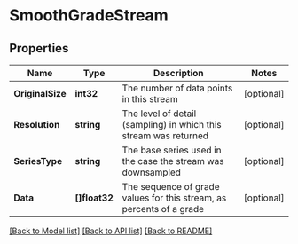 # SmoothGradeStream

## Properties

Name | Type | Description | Notes
------------ | ------------- | ------------- | -------------
**OriginalSize** | **int32** | The number of data points in this stream | [optional] 
**Resolution** | **string** | The level of detail (sampling) in which this stream was returned | [optional] 
**SeriesType** | **string** | The base series used in the case the stream was downsampled | [optional] 
**Data** | **[]float32** | The sequence of grade values for this stream, as percents of a grade | [optional] 

[[Back to Model list]](../README.md#documentation-for-models) [[Back to API list]](../README.md#documentation-for-api-endpoints) [[Back to README]](../README.md)


